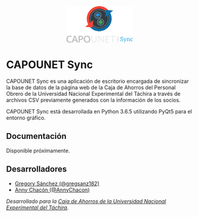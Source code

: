 <p align="center">
  <img src="logo.png"/>
</p>

# CAPOUNET Sync

CAPOUNET Sync es una aplicación de escritorio encargada de sincronizar la base de datos de la página web de la Caja de Ahorros del Personal Obrero de la Universidad Nacional Experimental del Táchira a través de archivos CSV previamente generados con la información de los socios.

CAPOUNET Sync está desarrollada en Python 3.6.5 utilizando PyQt5 para el entorno gráfico.

## Documentación

Disponible próximamente.

## Desarrolladores

* [Gregory Sánchez (@gregsanz182)](https://github.com/gregsanz182)
* [Anny Chacón (@AnnyChacon)](https://github.com/AnnyChacon)

*Desarrollado para la [Caja de Ahorros de la Universidad Nacional Experimental del Táchira](https://capounet.unet.edu.ve/).*